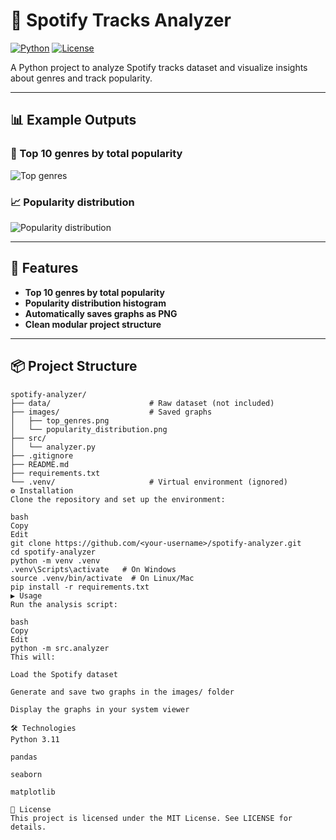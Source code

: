 # 🎵 Spotify Tracks Analyzer

[![Python](https://img.shields.io/badge/Python-3.11-blue)](https://www.python.org/) 
[![License](https://img.shields.io/badge/License-MIT-green)](LICENSE)

A Python project to analyze Spotify tracks dataset and visualize insights about genres and track popularity.

---

## 📊 Example Outputs

### 🎼 Top 10 genres by total popularity
![Top genres](images/top_genres.png)

### 📈 Popularity distribution
![Popularity distribution](images/popularity_distribution.png)

---

## 🚀 Features
- **Top 10 genres by total popularity**
- **Popularity distribution histogram**
- **Automatically saves graphs as PNG**
- **Clean modular project structure**

---

## 📦 Project Structure
```text
spotify-analyzer/
├── data/                      # Raw dataset (not included)
├── images/                    # Saved graphs
│   ├── top_genres.png
│   └── popularity_distribution.png
├── src/
│   └── analyzer.py
├── .gitignore
├── README.md
├── requirements.txt
└── .venv/                     # Virtual environment (ignored)
⚙️ Installation
Clone the repository and set up the environment:

bash
Copy
Edit
git clone https://github.com/<your-username>/spotify-analyzer.git
cd spotify-analyzer
python -m venv .venv
.venv\Scripts\activate   # On Windows
source .venv/bin/activate  # On Linux/Mac
pip install -r requirements.txt
▶️ Usage
Run the analysis script:

bash
Copy
Edit
python -m src.analyzer
This will:

Load the Spotify dataset

Generate and save two graphs in the images/ folder

Display the graphs in your system viewer

🛠 Technologies
Python 3.11

pandas

seaborn

matplotlib

📜 License
This project is licensed under the MIT License. See LICENSE for details.